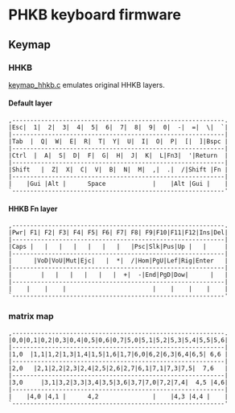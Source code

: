 PHKB keyboard firmware
======================





## Keymap


### HHKB
[keymap_hhkb.c](keymap_hhkb.c) emulates original HHKB layers.
#### Default layer
    ,-----------------------------------------------------------.
    |Esc|  1|  2|  3|  4|  5|  6|  7|  8|  9|  0|  -|  =|  \|  `|
    |-----------------------------------------------------------|
    |Tab  |  Q|  W|  E|  R|  T|  Y|  U|  I|  O|  P|  [|  ]|Bspc |
    |-----------------------------------------------------------|
    |Ctrl  |  A|  S|  D|  F|  G|  H|  J|  K|  L|Fn3|  '|Return  |
    |-----------------------------------------------------------|
    |Shift   |  Z|  X|  C|  V|  B|  N|  M|  ,|  .|  /|Shift |Fn |
    |-----------------------------------------------------------|
    |    |Gui |Alt |      Space             |    |Alt |Gui |    |
    `-----------------------------------------------------------'
#### HHKB Fn layer
    ,-----------------------------------------------------------.
    |Pwr| F1| F2| F3| F4| F5| F6| F7| F8| F9|F10|F11|F12|Ins|Del|
    |-----------------------------------------------------------|
    |Caps |   |   |   |   |   |   |   |Psc|Slk|Pus|Up |   |     |
    |-----------------------------------------------------------|
    |      |VoD|VoU|Mut|Ejc|   |  *|  /|Hom|PgU|Lef|Rig|Enter   |
    |-----------------------------------------------------------|
    |        |   |   |   |   |   |  +|  -|End|PgD|Dow|      |   |
    |-----------------------------------------------------------|
    |    |    |    |                        |    |    |    |    |
    `-----------------------------------------------------------'

### matrix map
    ,-----------------------------------------------------------.
    |0,0|0,1|0,2|0,3|0,4|0,5|0,6|0,7|5,0|5,1|5,2|5,3|5,4|5,5|5,6|
    |-----------------------------------------------------------|
    |1,0  |1,1|1,2|1,3|1,4|1,5|1,6|1,7|6,0|6,2|6,3|6,4|6,5| 6,6 |
    |-----------------------------------------------------------|
    |2,0   |2,1|2,2|2,3|2,4|2,5|2,6|2,7|6,1|7,1|7,3|7,5|  7,6   |
    |-----------------------------------------------------------|
    |3,0     |3,1|3,2|3,3|3,4|3,5|3,6|3,7|7,0|7,2|7,4|  4,5 |4,6|
    |-----------------------------------------------------------|
    |    |4,0 |4,1 |      4,2               |    |4,3 |4,4 |    |
    `-----------------------------------------------------------'



